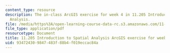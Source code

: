 ```yaml
---
content_type: resource
description: The in-class ArcGIS exercise for week 4 in 11.205 Introduction to Spatial
  Analysis.
file: /media/https%3A/open-learning-course-data-rc.s3.amazonaws.com/11-205-introduction-to-spatial-analysis-fall-2019/934724309847483f88b4f019eccac84a_11.205f19_week_4_arc.pdf
file_type: application/pdf
resourcetype: Document
title: 11.205 Introduction to Spatial Analysis ArcGIS exercise for week 4
uid: 93472430-9847-483f-88b4-f019eccac84a
---
```


